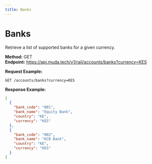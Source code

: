 ```yaml
---
title: Banks
---
```


# Banks

Retrieve a list of supported banks for a given currency.

**Method:** GET  
**Endpoint:** https://api.muda.tech/v1/rail/accounts/banks?currency=KES

**Request Example:**
```
GET /accounts/banks?currency=KES
```

**Response Example:**
```json
[
  {
    "bank_code": "001",
    "bank_name": "Equity Bank",
    "country": "KE",
    "currency": "KES"
  },
  {
    "bank_code": "002",
    "bank_name": "KCB Bank",
    "country": "KE",
    "currency": "KES"
  }
]
``` 